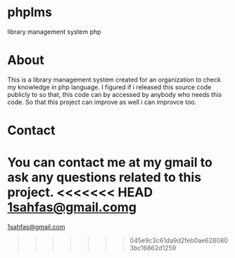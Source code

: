 # phplms
library management system php

# About 
This is a library management system created for an organization to check my knowledge in php language.
I figured if i released this source code publicly to so that, this code can by accessed by anybody who needs this code. So that this project can improve as well i can improvce too.

# Contact
You can contact me at my gmail to ask any questions related to this project.
<<<<<<< HEAD
1sahfas@gmail.comg
=======
1sahfas@gmail.com
>>>>>>> 045e9c3c61da9d2feb0ae6280803bc16862d1259
